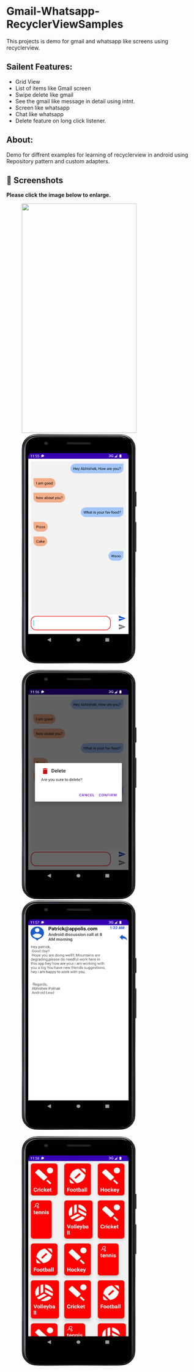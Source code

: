 # Gmail-Whatsapp-RecyclerViewSamples
This projects is demo for gmail and whatsapp like screens using recyclerview.

## Sailent Features:
- Grid View
- List of items like Gmail screen
- Swipe delete like gmail
- See the gmail like message in detail using intnt.
- Screen like whatsapp
- Chat like whatsapp
- Delete feature on long click listener.

## About:
Demo for diffrent examples for learning of recyclerview in android using Repository pattern and custom adapters.

## 📸 Screenshots

**Please click the image below to enlarge.**

<img src="https://github.com/cheetahmail007/Gmail-Whatsapp-RecyclerViewSamples/blob/master/app/src/main/java/asset/app_overview.gif" height="600" width="300" hspace="40"><img src="https://github.com/cheetahmail007/Gmail-Whatsapp-RecyclerViewSamples/blob/master/app/src/main/java/asset/img_1.png" height="600" width="300" hspace="40">

<img src="https://github.com/cheetahmail007/Gmail-Whatsapp-RecyclerViewSamples/blob/master/app/src/main/java/asset/img_2.png" height="600" width="300" hspace="40"><img src="https://github.com/cheetahmail007/Gmail-Whatsapp-RecyclerViewSamples/blob/master/app/src/main/java/asset/img_3.png" height="600" width="300" hspace="40">

<img src="https://github.com/cheetahmail007/Gmail-Whatsapp-RecyclerViewSamples/blob/master/app/src/main/java/asset/img_4.png" height="600" width="300" hspace="40">
